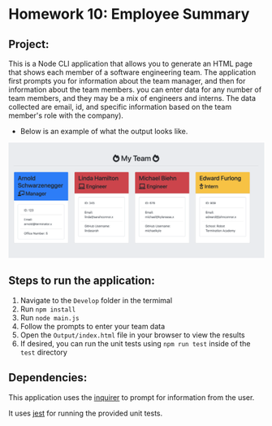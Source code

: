 # Homework 10: Employee Summary

## Project:

This is a Node CLI application that allows you to generate an HTML page that shows each member of a software engineering team. The application first prompts you for information about the team manager, and then for information about the team members. you can enter data for any number of team members, and they may be a mix of engineers and interns.  The data collected are email, id, and specific information based on the team member's role with the company).

* Below is an example of what the output looks like.

![Employee Summary 1 actual](./Assets/myteam_example.png)

## Steps to run the application:

1. Navigate to the `Develop` folder in the termimal
2. Run `npm install`
3. Run `node main.js`
4. Follow the prompts to enter your team data
5. Open the `Output/index.html` file in your browser to view the results
6. If desired, you can run the unit tests using `npm run test` inside of the `test` directory

## Dependencies:

This application uses the [inquirer](https://www.npmjs.com/package/inquirer) to prompt for information from the user.

It uses [jest](https://jestjs.io/) for running the provided unit tests.

